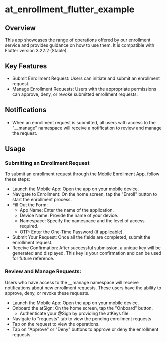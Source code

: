 # at_enrollment_flutter_example

## Overview

This app showcases the range of operations offered by our enrollment service and provides guidance on how to use them.
It is compatible with Flutter version 3.22.2 (Stable).

## Key Features

- Submit Enrollment Request: Users can initiate and submit an enrollment request.
- Manage Enrollment Requests: Users with the appropriate permissions can approve, deny, or revoke submitted enrollment
  requests.

## Notifications

- When an enrollment request is submitted, all users with access to the "__manage" namespace will receive a notification
  to review and
  manage the request.

## Usage

### Submitting an Enrollment Request

To submit an enrollment request through the Mobile Enrollment App, follow these steps:

- Launch the Mobile App: Open the app on your mobile device.
- Navigate to Enrollment: On the home screen, tap the "Enroll" button to start the enrollment process.
- Fill Out the Form:
  - App Name: Enter the name of the application.
  - Device Name: Provide the name of your device.
  - Namespace: Specify the namespace and the level of access required.
  - OTP: Enter the One-Time Password (if applicable).
- Submit Your Request: Once all the fields are completed, submit the enrollment request.
- Receive Confirmation: After successful submission, a unique key will be generated and displayed. This key is your
  confirmation and can be used for future reference.

### Review and Manage Requests:

Users who have access to the __manage namespace will receive notifications about new enrollment requests. These users
have the ability to approve, deny, or revoke these requests.

- Launch the Mobile App: Open the app on your mobile device.
- Onboard the atSign: On the home screen, tap the "Onboard" button.
  - Authenticate your @Sign by providing the atKeys file.
- Navigate to "requests" tab to view the pending enrollment requests
- Tap on the request to view the operations.
- Tap on "Approve" or "Deny" buttons to approve or deny the enrollment requests.